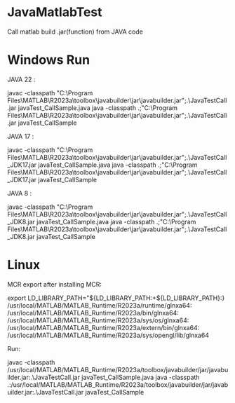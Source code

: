 # JavaMatlabTest
Call matlab build .jar(function) from JAVA code


# Windows Run
JAVA 22 :

javac -classpath "C:\Program Files\MATLAB\R2023a\toolbox\javabuilder\jar\javabuilder.jar";.\JavaTestCall.jar javaTest_CallSample.java
java -classpath .;"C:\Program Files\MATLAB\R2023a\toolbox\javabuilder\jar\javabuilder.jar";.\JavaTestCall.jar javaTest_CallSample

JAVA 17 :

javac -classpath "C:\Program Files\MATLAB\R2023a\toolbox\javabuilder\jar\javabuilder.jar";.\JavaTestCall_JDK17.jar javaTest_CallSample.java
java -classpath .;"C:\Program Files\MATLAB\R2023a\toolbox\javabuilder\jar\javabuilder.jar";.\JavaTestCall_JDK17.jar javaTest_CallSample

JAVA 8 :

javac -classpath "C:\Program Files\MATLAB\R2023a\toolbox\javabuilder\jar\javabuilder.jar";.\JavaTestCall_JDK8.jar javaTest_CallSample.java
java -classpath .;"C:\Program Files\MATLAB\R2023a\toolbox\javabuilder\jar\javabuilder.jar";.\JavaTestCall_JDK8.jar javaTest_CallSample


# Linux
MCR export after installing MCR:

export LD_LIBRARY_PATH="${LD_LIBRARY_PATH:+${LD_LIBRARY_PATH}:}\
/usr/local/MATLAB/MATLAB_Runtime/R2023a/runtime/glnxa64:\
/usr/local/MATLAB/MATLAB_Runtime/R2023a/bin/glnxa64:\
/usr/local/MATLAB/MATLAB_Runtime/R2023a/sys/os/glnxa64:\
/usr/local/MATLAB/MATLAB_Runtime/R2023a/extern/bin/glnxa64:\
/usr/local/MATLAB/MATLAB_Runtime/R2023a/sys/opengl/lib/glnxa64

Run:

javac -classpath /usr/local/MATLAB/MATLAB_Runtime/R2023a/toolbox/javabuilder/jar/javabuilder.jar:.\JavaTestCall.jar javaTest_CallSample.java
java -classpath .:/usr/local/MATLAB/MATLAB_Runtime/R2023a/toolbox/javabuilder/jar/javabuilder.jar:.\JavaTestCall.jar javaTest_CallSample

